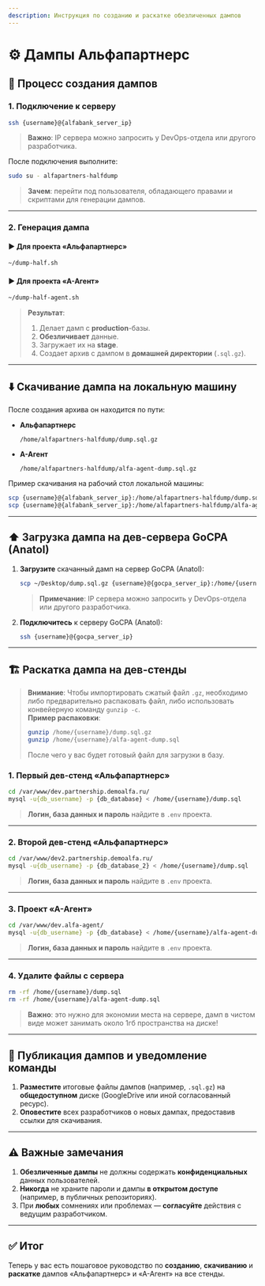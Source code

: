 ```yaml
---
description: Инструкция по созданию и раскатке обезличенных дампов
---
```


# ⚙️ Дампы Альфапартнерс

## 🚀 Процесс создания дампов

### 1. Подключение к серверу
```bash
ssh {username}@{alfabank_server_ip}
```
> **Важно**: IP сервера можно запросить у DevOps-отдела или другого разработчика.

После подключения выполните:
```bash
sudo su - alfapartners-halfdump
```
> **Зачем**: перейти под пользователя, обладающего правами и скриптами для генерации дампов.

---

### 2. Генерация дампа

#### ▶️ Для проекта «Альфапартнерс»
```bash
~/dump-half.sh
```
#### ▶️ Для проекта «А-Агент»
```bash
~/dump-half-agent.sh
```
> **Результат**:  
> 1. Делает дамп с **production**-базы.  
> 2. **Обезличивает** данные.  
> 3. Загружает их на **stage**.  
> 4. Создает архив с дампом в **домашней директории** (`.sql.gz`).

---

## ⬇️ Скачивание дампа на локальную машину

После создания архива он находится по пути:

- **Альфапартнерс**  
  ```
  /home/alfapartners-halfdump/dump.sql.gz
  ```
- **А-Агент**  
  ```
  /home/alfapartners-halfdump/alfa-agent-dump.sql.gz
  ```

Пример скачивания на рабочий стол локальной машины:
```bash
scp {username}@{alfabank_server_ip}:/home/alfapartners-halfdump/dump.sql.gz ~/Desktop
scp {username}@{alfabank_server_ip}:/home/alfapartners-halfdump/alfa-agent-dump.sql.gz ~/Desktop
```

---

## ⬆️ Загрузка дампа на дев-сервера GoCPA (Anatol)

1. **Загрузите** скачанный дамп на сервер GoCPA (Anatol):
   ```bash
   scp ~/Desktop/dump.sql.gz {username}@{gocpa_server_ip}:/home/{username}/
   ```
   > **Примечание**: IP сервера можно запросить у DevOps-отдела или другого разработчика.

2. **Подключитесь** к серверу GoCPA (Anatol):
   ```bash
   ssh {username}@{gocpa_server_ip}
   ```

---

## 🏗 Раскатка дампа на дев-стенды

> **Внимание**: Чтобы импортировать сжатый файл `.gz`, необходимо либо предварительно распаковать файл, либо использовать конвейерную команду `gunzip -c`.  
> **Пример распаковки**:
> ```bash
> gunzip /home/{username}/dump.sql.gz
> gunzip /home/{username}/alfa-agent-dump.sql
> ```
> После чего у вас будет готовый файл для загрузки в базу.

### 1. Первый дев-стенд «Альфапартнерс»
```bash
cd /var/www/dev.partnership.demoalfa.ru/
mysql -u{db_username} -p {db_database} < /home/{username}/dump.sql
```
> **Логин, база данных и пароль** найдите в `.env` проекта.

---

### 2. Второй дев-стенд «Альфапартнерс»
```bash
cd /var/www/dev2.partnership.demoalfa.ru/
mysql -u{db_username} -p {db_database_2} < /home/{username}/dump.sql
```
> **Логин, база данных и пароль** найдите в `.env` проекта.

---

### 3. Проект «А-Агент»
```bash
cd /var/www/dev.alfa-agent/
mysql -u{db_username} -p {db_database} < /home/{username}/alfa-agent-dump.sql
```
> **Логин, база данных и пароль** найдите в `.env` проекта.

---

### 4. Удалите файлы с сервера
```bash
rm -rf /home/{username}/dump.sql
rm -rf /home/{username}/alfa-agent-dump.sql
```
> **Важно**: это нужно для экономии места на сервере, дамп в чистом виде может занимать около 1гб пространства на диске!

---

## 💾 Публикация дампов и уведомление команды

1. **Разместите** итоговые файлы дампов (например, `.sql.gz`) на **общедоступном** диске (GoogleDrive или иной согласованный ресурс).
2. **Оповестите** всех разработчиков о новых дампах, предоставив ссылки для скачивания.

---

## ⚠️ Важные замечания
1. **Обезличенные дампы** не должны содержать **конфиденциальных** данных пользователей.
2. **Никогда** не храните пароли и дампы **в открытом доступе** (например, в публичных репозиториях).
3. При **любых** сомнениях или проблемах — **согласуйте** действия с ведущим разработчиком.

---

## ✅ Итог
Теперь у вас есть пошаговое руководство по **созданию**, **скачиванию** и **раскатке** дампов «Альфапартнерс» и «А-Агент» на все стенды.  